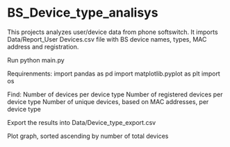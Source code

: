 # BS_Device_type_analisys
This projects analyzes user/device data from phone softswitch. It imports Data/Report_User Devices.csv file with BS device names, types, MAC address and registration. 

Run python main.py

Requirenments:
import pandas as pd
import matplotlib.pyplot as plt
import os

Find:
Number of devices per device type
Number of registered devices per device type
Number of unique devices, based on MAC addresses, per device type

Export the results into  Data/Device_type_export.csv

Plot graph, sorted ascending by number of total devices


